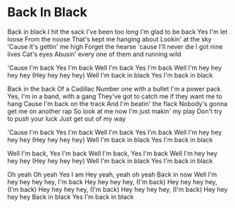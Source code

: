 # Back In Black

Back in black
I hit the sack
I've been too long I'm glad to be back
Yes I'm let loose
From the noose
That's kept me hanging about
Lookin' at the sky
'Cause it's gettin' me high
Forget the hearse 'cause I'll never die
I got nine lives
Cat's eyes
Abusin' every one of them and running wild

'Cause I'm back
Yes I'm back
Well I'm back
Yes I'm back
Well I'm hey hey hey hey
(Hey hey hey hey)
Well I'm back in black
Yes I'm back in black

Back in the back
Of a Cadillac
Number one with a bullet
I'm a power pack
Yes, I'm in a band, with a gang
They've got to catch me if they want me to hang
Cause I'm back on the track
And I'm beatin' the flack
Nobody's gonna get me on another rap
So look at me now
I'm just makin' my play
Don't try to push your luck
Just get out of my way

'Cause I'm back
Yes I'm back
Well I'm back
Yes I'm back
Well I'm hey hey hey hey
(Hey hey hey hey)
Well I'm back in black
Yes I'm back in black

Well I'm back, Yes I'm back
Well I'm back, Yes I'm back
Well I'm hey hey hey hey
(Hey hey hey hey)
Well I'm back in black
Yes I'm back in black

Oh yeah
Oh yeah
Yes I am
Hey yeah, yeah oh yeah
Back in now
Well I'm hey hey hey hey, I'm back
Hey hey hey hey, (I'm back)
Hey hey hey hey, (I'm back)
Hey hey hey hey, (I'm back)
Hey hey hey hey, (I'm back)
Hey hey hey hey
Back in black
Yes I'm back in black
